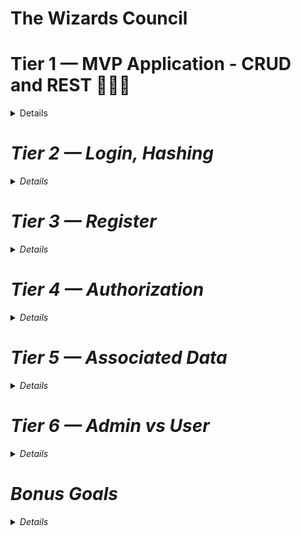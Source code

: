 # The Wizards Council

# Tier 1 — MVP Application - CRUD and REST 👨🏽‍💻
<details> <i User Story />

   ✨ As a User, I want to read entries from the database  

   ✨ As a User, I want to add entries to the database 

   ✨ As a User, I want to delete entries from the database 

   ✨ As a User, I want to edit entries in the database 

   ✨ As a User, I expect to do all of the above by accessing RESTful routes 

   ✨ As a User, I want to log in to a deployed app. Reference the Deployment section for instructions. 

</details>

  
# Tier 2 — Login, Hashing
<details>
  
  * As a User, I want to be able to log in to my API
  
  * As a User, I want any passwords saved to be hashed and salted before saved to the database (note: If you use OAuth, you might not even store passwords at all!)
</details> 

#  Tier 3 — Register
 <details>
  
  * As a potential User, I want to be able to sign up for the API
  
  * As a signed-up User, I want to be granted authorization to access the API
</details> 

# Tier 4 — Authorization
<details>
 
 * As a User, I want my API protected from unauthorized Users
 
 * As an unauthorized User, I want a helpful message telling me I do not have access to the API
 
 * (optional, but recommended): As a user, I want to receive a helpful error message anytime there is a problem with the request (i.e. error handling middleware)
  
 * As a User, I expect not to be able to create new entities without first logging in / authenticating in some way (token/session)
 
 * As a User, I want my data to only be accessible by myself
 
 * As a User, I want my data to only be editable/deletable by myself
</details>

# Tier 5 — Associated Data
<details>

 * In addition to the Tier 1 MVP criteria…
 
 * As a User, I want to be able to read a single entry
 
 * As a User requesting a single entry, I want to see the associated user info and other associated data. For example, if your API is a concert, instead If just the concert, I want to see who created the concert entry, as well as the associated location data, artist info, and attendees coming to the event.
</details>

# Tier 6 — Admin vs User
  <details>

 * As an Admin, I want to have a special super-user account type that allows access to content Users don’t have access to  
 
 * As a basic User, when requesting a list of all entries, I expect to only see my own entries (not entries of other users) 
 
 * As an Admin, when requesting a list of all entries, I expect to be able to see all entries, regardless of user/owner
 
 * As an Admin, I want to be able to edit other users’ information via the API
 
 * As an Admin, I want to be able to delete or edit any entity, regardless of user/owner
  </details>

# Bonus Goals
<details>
 
* Bonus Goal 1: Front End Login
   * As a User, I want to be able to use a client-side form to Log in/out of my application.
   * As a User, I want to be able to sign up using a client-side form. This could be via a traditional web form, or more preferably, with a React app.
 
* Bonus Goal 2: Seed 
   * As a Developer cloning the repo for the first time, I want to be able to run a seed command and have the database populated with data.
   * As a Developer, I want multiple users to be seeded to the database

 * Bonus Goal 3: Testing 
   * As a Developer, I want to be able to run a test commend (such as npm test or the command specific to your technology/project) and have all my tests run.
   * As a Developer, I want to know if my new code has broken anything (passing tests means it theoretically didn’t)

 * Bonus Goal 4: Continuous Integration
   * As a Developer, I want the tests to run each time I open a PR to the main branch. 
   * As a Developer, I want failing tests to block a merge to main
 Note: GitHub Actions or TravisCI are each great options for this.

 * Bonus Goal 5: Pagination
   * As a Developer, I want to see many (Hundreds? Thousands?) entries seeded to use in testing. (Use an external package like faker to generate the data)
   * As a User requesting all entries, I want to receive paginated data (10 results instead of 5K)
   * As a User requesting all entries, I want to be able to request the next “page” or set of data
   * As a User requesting all entries, I want to be able to edit the page size (10 results at a time vs 50 or other amount)
 
* Bonus Goal 6: External API Automation
   * You could integrate external API for cool and fun functionality.  Feel free to let your imagination soar!  But here are a couple examples:
   * Intermediate - As a User signing up, I want to receive an email confirmation upon registration.  Use something like SendGrid - (100 free emails per day)
   * Advanced - As an Admin, I want to receive a daily email report with data about my entities (inventory value, daily throughput, etc).  I expect the report to come in at the same time every day.  You could achieve this by creating an interval-based Cron Job, running on a serverless host like Google Cloud or AWS Lambda.

* Bonus Goal 7: Front End Application
    Heads-up, this is a big one!
    Beyond just login…

  * As a User, I want to access, create, edit, and delete my data all from a front-end GUI application.

  * As a returning user, I want to be automatically logged in, instead of having to enter my credentials each time I revisit the application.

  * As a User, I want my app to be visually stunning
 
</details>

